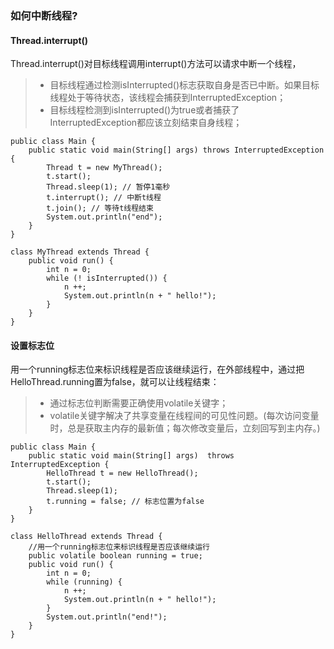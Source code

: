 ### 如何中断线程?

#### Thread.interrupt()
Thread.interrupt()对目标线程调用interrupt()方法可以请求中断一个线程，
> - 目标线程通过检测isInterrupted()标志获取自身是否已中断。如果目标线程处于等待状态，该线程会捕获到InterruptedException；
> - 目标线程检测到isInterrupted()为true或者捕获了InterruptedException都应该立刻结束自身线程；

```
public class Main {
    public static void main(String[] args) throws InterruptedException {
        Thread t = new MyThread();
        t.start();
        Thread.sleep(1); // 暂停1毫秒
        t.interrupt(); // 中断t线程
        t.join(); // 等待t线程结束
        System.out.println("end");
    }
}

class MyThread extends Thread {
    public void run() {
        int n = 0;
        while (! isInterrupted()) {
            n ++;
            System.out.println(n + " hello!");
        }
    }
}

```


#### 设置标志位
用一个running标志位来标识线程是否应该继续运行，在外部线程中，通过把HelloThread.running置为false，就可以让线程结束：
> - 通过标志位判断需要正确使用volatile关键字；
> - volatile关键字解决了共享变量在线程间的可见性问题。(每次访问变量时，总是获取主内存的最新值；每次修改变量后，立刻回写到主内存。)

```
public class Main {
    public static void main(String[] args)  throws InterruptedException {
        HelloThread t = new HelloThread();
        t.start();
        Thread.sleep(1);
        t.running = false; // 标志位置为false
    }
}

class HelloThread extends Thread {
    //用一个running标志位来标识线程是否应该继续运行
    public volatile boolean running = true; 
    public void run() {
        int n = 0;
        while (running) {
            n ++;
            System.out.println(n + " hello!");
        }
        System.out.println("end!");
    }
}

```


